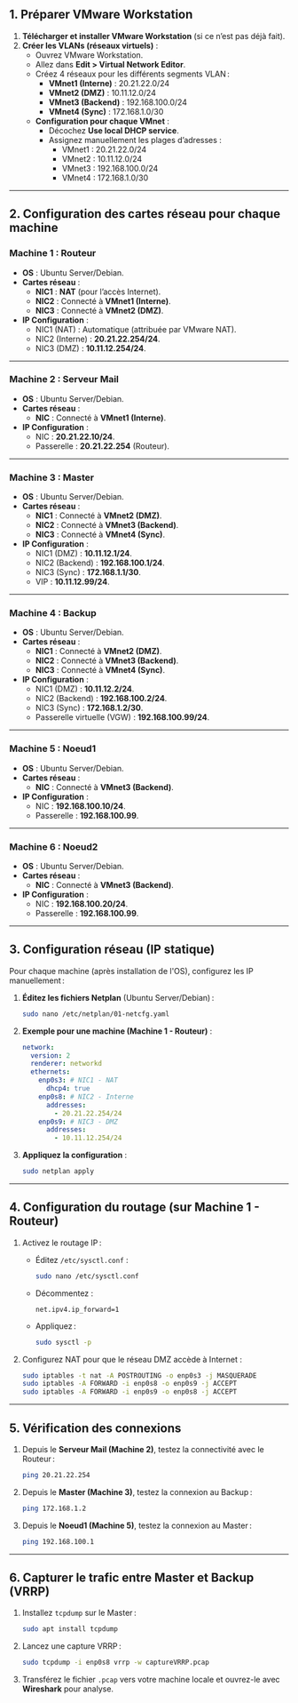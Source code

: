 
## **1. Préparer VMware Workstation**

1. **Télécharger et installer VMware Workstation** (si ce n’est pas déjà fait).
2. **Créer les VLANs (réseaux virtuels)** :
   - Ouvrez VMware Workstation.
   - Allez dans **Edit > Virtual Network Editor**.
   - Créez 4 réseaux pour les différents segments VLAN :
     - **VMnet1 (Interne)** : 20.21.22.0/24
     - **VMnet2 (DMZ)** : 10.11.12.0/24
     - **VMnet3 (Backend)** : 192.168.100.0/24
     - **VMnet4 (Sync)** : 172.168.1.0/30
   - **Configuration pour chaque VMnet** :
     - Décochez **Use local DHCP service**.
     - Assignez manuellement les plages d’adresses :
       - VMnet1 : 20.21.22.0/24
       - VMnet2 : 10.11.12.0/24
       - VMnet3 : 192.168.100.0/24
       - VMnet4 : 172.168.1.0/30

---

## **2. Configuration des cartes réseau pour chaque machine**

### **Machine 1 : Routeur**
- **OS** : Ubuntu Server/Debian.
- **Cartes réseau** :
  - **NIC1** : **NAT** (pour l’accès Internet).
  - **NIC2** : Connecté à **VMnet1 (Interne)**.
  - **NIC3** : Connecté à **VMnet2 (DMZ)**.
- **IP Configuration** :
  - NIC1 (NAT) : Automatique (attribuée par VMware NAT).
  - NIC2 (Interne) : **20.21.22.254/24**.
  - NIC3 (DMZ) : **10.11.12.254/24**.

---

### **Machine 2 : Serveur Mail**
- **OS** : Ubuntu Server/Debian.
- **Cartes réseau** :
  - **NIC** : Connecté à **VMnet1 (Interne)**.
- **IP Configuration** :
  - NIC : **20.21.22.10/24**.
  - Passerelle : **20.21.22.254** (Routeur).

---

### **Machine 3 : Master**
- **OS** : Ubuntu Server/Debian.
- **Cartes réseau** :
  - **NIC1** : Connecté à **VMnet2 (DMZ)**.
  - **NIC2** : Connecté à **VMnet3 (Backend)**.
  - **NIC3** : Connecté à **VMnet4 (Sync)**.
- **IP Configuration** :
  - NIC1 (DMZ) : **10.11.12.1/24**.
  - NIC2 (Backend) : **192.168.100.1/24**.
  - NIC3 (Sync) : **172.168.1.1/30**.
  - VIP : **10.11.12.99/24**.

---

### **Machine 4 : Backup**
- **OS** : Ubuntu Server/Debian.
- **Cartes réseau** :
  - **NIC1** : Connecté à **VMnet2 (DMZ)**.
  - **NIC2** : Connecté à **VMnet3 (Backend)**.
  - **NIC3** : Connecté à **VMnet4 (Sync)**.
- **IP Configuration** :
  - NIC1 (DMZ) : **10.11.12.2/24**.
  - NIC2 (Backend) : **192.168.100.2/24**.
  - NIC3 (Sync) : **172.168.1.2/30**.
  - Passerelle virtuelle (VGW) : **192.168.100.99/24**.

---

### **Machine 5 : Noeud1**
- **OS** : Ubuntu Server/Debian.
- **Cartes réseau** :
  - **NIC** : Connecté à **VMnet3 (Backend)**.
- **IP Configuration** :
  - NIC : **192.168.100.10/24**.
  - Passerelle : **192.168.100.99**.

---

### **Machine 6 : Noeud2**
- **OS** : Ubuntu Server/Debian.
- **Cartes réseau** :
  - **NIC** : Connecté à **VMnet3 (Backend)**.
- **IP Configuration** :
  - NIC : **192.168.100.20/24**.
  - Passerelle : **192.168.100.99**.

---

## **3. Configuration réseau (IP statique)**

Pour chaque machine (après installation de l'OS), configurez les IP manuellement :

1. **Éditez les fichiers Netplan** (Ubuntu Server/Debian) :
   ```bash
   sudo nano /etc/netplan/01-netcfg.yaml
   ```
2. **Exemple pour une machine (Machine 1 - Routeur)** :
   ```yaml
   network:
     version: 2
     renderer: networkd
     ethernets:
       enp0s3: # NIC1 - NAT
         dhcp4: true
       enp0s8: # NIC2 - Interne
         addresses:
           - 20.21.22.254/24
       enp0s9: # NIC3 - DMZ
         addresses:
           - 10.11.12.254/24
   ```
3. **Appliquez la configuration** :
   ```bash
   sudo netplan apply
   ```

---

## **4. Configuration du routage (sur Machine 1 - Routeur)**

1. Activez le routage IP :
   - Éditez `/etc/sysctl.conf` :
     ```bash
     sudo nano /etc/sysctl.conf
     ```
   - Décommentez :
     ```text
     net.ipv4.ip_forward=1
     ```
   - Appliquez :
     ```bash
     sudo sysctl -p
     ```

2. Configurez NAT pour que le réseau DMZ accède à Internet :
   ```bash
   sudo iptables -t nat -A POSTROUTING -o enp0s3 -j MASQUERADE
   sudo iptables -A FORWARD -i enp0s8 -o enp0s9 -j ACCEPT
   sudo iptables -A FORWARD -i enp0s9 -o enp0s8 -j ACCEPT
   ```

---

## **5. Vérification des connexions**

1. Depuis le **Serveur Mail (Machine 2)**, testez la connectivité avec le Routeur :
   ```bash
   ping 20.21.22.254
   ```

2. Depuis le **Master (Machine 3)**, testez la connexion au Backup :
   ```bash
   ping 172.168.1.2
   ```

3. Depuis le **Noeud1 (Machine 5)**, testez la connexion au Master :
   ```bash
   ping 192.168.100.1
   ```

---

## **6. Capturer le trafic entre Master et Backup (VRRP)**

1. Installez `tcpdump` sur le Master :
   ```bash
   sudo apt install tcpdump
   ```
2. Lancez une capture VRRP :
   ```bash
   sudo tcpdump -i enp0s8 vrrp -w captureVRRP.pcap
   ```
3. Transférez le fichier `.pcap` vers votre machine locale et ouvrez-le avec **Wireshark** pour analyse.

